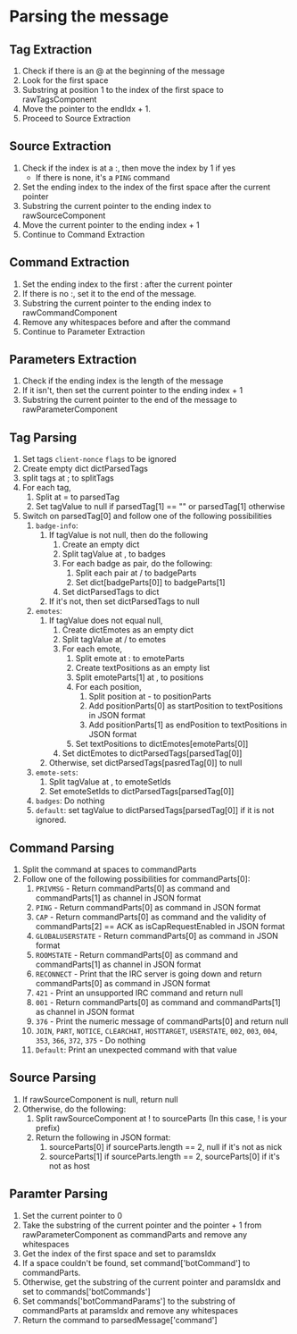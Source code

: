 # Parsing the message
## Tag Extraction
1. Check if there is an @ at the beginning of the message
2. Look for the first space
3. Substring at position 1 to the index of the first space to rawTagsComponent
4. Move the pointer to the endIdx + 1.
5. Proceed to Source Extraction

## Source Extraction
1. Check if the index is at a :, then move the index by 1 if yes
	* If there is none, it's a `PING` command
2. Set the ending index to the index of the first space after the current pointer
3. Substring the current pointer to the ending index to rawSourceComponent
4. Move the current pointer to the ending index + 1
5. Continue to Command Extraction

## Command Extraction
1. Set the ending index to the first : after the current pointer
2. If there is no :, set it to the end of the message.
3. Substring the current pointer to the ending index to rawCommandComponent
4. Remove any whitespaces before and after the command
5. Continue to Parameter Extraction

## Parameters Extraction
1. Check if the ending index is the length of the message
2. If it isn't, then set the current pointer to the ending index + 1
3. Substring the current pointer to the end of the message to rawParameterComponent

## Tag Parsing
1. Set tags `client-nonce` `flags` to be ignored
2. Create empty dict dictParsedTags
3. split tags at ; to splitTags
4. For each tag,
	1. Split at = to parsedTag
	2. Set tagValue to null if parsedTag[1] == "" or parsedTag[1] otherwise
5. Switch on parsedTag[0] and follow one of the following possibilities
	1. `badge-info`:
		1. If tagValue is not null, then do the following
			1. Create an empty dict
			2. Split tagValue at , to badges
			3. For each badge as pair, do the following:
				1. Split each pair at / to badgeParts
				2. Set dict[badgeParts[0]] to badgeParts[1]
			4. Set dictParsedTags to dict
		2. If it's not, then set dictParsedTags to null
	2. `emotes`:
		1. If tagValue does not equal null,
			1. Create dictEmotes as an empty dict
			2. Split tagValue at / to emotes
			3. For each emote,
				1. Split emote at : to emoteParts
				2. Create textPositions as an empty list
				3. Split emoteParts[1] at , to positions
				4. For each position,
					1. Split position at - to positionParts
					2. Add positionParts[0] as startPosition to textPositions in JSON format
					3. Add positionParts[1] as endPosition to textPositions in JSON format
				4. Set textPositions to dictEmotes[emoteParts[0]]
			4. Set dictEmotes to dictParsedTags[parsedTag[0]]
		2. Otherwise, set dictParsedTags[pasredTag[0]] to null
	3. `emote-sets`:
		1. Split tagValue at , to emoteSetIds
		2. Set emoteSetIds to dictParsedTags[parsedTag[0]]
	4. `badges`: Do nothing
	5. `default`: set tagValue to dictParsedTags[parsedTag[0]] if it is not ignored.

## Command Parsing
1. Split the command at spaces to commandParts
2. Follow one of the following possibilities for commandParts[0]:
	1. `PRIVMSG` - Return commandParts[0] as command and commandParts[1] as channel in JSON format
	2. `PING` - Return commandParts[0] as command in JSON format
	3. `CAP` - Return commandParts[0] as command and the validity of commandParts[2] == ACK as isCapRequestEnabled in JSON format
	4. `GLOBALUSERSTATE` - Return commandParts[0] as command in JSON format
	5. `ROOMSTATE` - Return commandParts[0] as command and commandParts[1] as channel in JSON format
	6. `RECONNECT` - Print that the IRC server is going down and return commandParts[0] as command in JSON format
	7. `421` - Print an unsupported IRC command and return null
	8. `001` - Return commandParts[0] as command and commandParts[1] as channel in JSON format
	9. `376` - Print the numeric message of commandParts[0] and return null
	10. `JOIN`, `PART`, `NOTICE`, `CLEARCHAT`, `HOSTTARGET`, `USERSTATE`, `002`, `003`, `004`, `353`, `366`, `372`, `375` - Do nothing
	11. `Default`: Print an unexpected command with that value

## Source Parsing
1. If rawSourceComponent is null, return null
2. Otherwise, do the following:
	1. Split rawSourceComponent at ! to sourceParts (In this case, ! is your prefix)
	2. Return the following in JSON format:
		1. sourceParts[0] if sourceParts.length == 2, null if it's not as nick
		2. sourceParts[1] if sourceParts.length == 2, sourceParts[0] if it's not as host 

## Paramter Parsing
1. Set the current pointer to 0
2. Take the substring of the current pointer and the pointer + 1 from rawParameterComponent as commandParts and remove any whitespaces
3. Get the index of the first space and set to paramsIdx
4. If a space couldn't be found, set command['botCommand'] to commandParts.
5. Otherwise, get the substring of the current pointer and paramsIdx and set to commands['botCommands']
6. Set commands['botCommandParams'] to the substring of commandParts at paramsIdx and remove any whitespaces
7. Return the command to parsedMessage['command']
